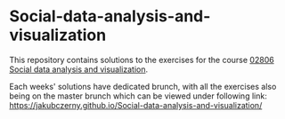 # Social-data-analysis-and-visualization

This repository contains solutions to the exercises for the course [02806 Social data analysis and visualization](http://www.kurser.dtu.dk/02806.aspx?menulanguage=en-GB).

Each weeks' solutions have dedicated brunch, with all the exercises also being on the master brunch which can be viewed under following link: https://jakubczerny.github.io/Social-data-analysis-and-visualization/

